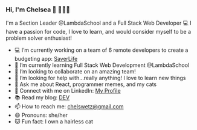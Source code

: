 ### Hi, I'm Chelsea 👋 👩🏻‍💻

I'm a Section Leader @LambdaSchool and a Full Stack Web Developer 💻 I have a passion for code, I love to learn, and would consider myself to be a problem solver enthusiast!

- 💻 I’m currently working on a team of 6 remote developers to create a budgeting app: [SaverLife](https://github.com/Lambda-School-Labs/Labs25-SaverLife-TeamC-fe)
- 🌱 I’m currently learning Full Stack Web Development @LambdaSchool
- 👯 I’m looking to collaborate on an amazing team!
- 🤔 I’m looking for help with...really anything! I love to learn new things 
- 💬 Ask me about React, programmer memes, and my cats
- 🔗 Connect with me on LinkedIn: [My Profile](https://www.linkedin.com/in/chelsea-wetzel/)
- 📚 Read my blog: [DEV](https://dev.to/chelsea_wetzel)
- 📫 How to reach me: chelswetz@gmail.com
- 😄 Pronouns: she/her
- 🐱 Fun fact: I own a hairless cat 
